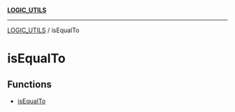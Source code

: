 [**LOGIC_UTILS**](../README.md)

***

[LOGIC_UTILS](../README.md) / isEqualTo

# isEqualTo

## Functions

- [isEqualTo](functions/isEqualTo.md)
